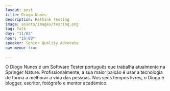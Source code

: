```yaml
---
layout: post
title: Diogo Nunes
description: Rethink Testing
image: assets/images/testing.png
tag: Talk
day: "11/02"
hour: "16:00"
speaker: Senior Quality Advocate
nav-menu: true

---
```

O Diogo Nunes é um Software Tester português que trabalha atualmente na Springer Nature. Profissionalmente, a sua maior paixão é usar a tecnologia de forma a melhorar a vida das pessoas. Nos seus tempos livres, o Diogo é blogger, escritor, fotógrafo e mentor académico.